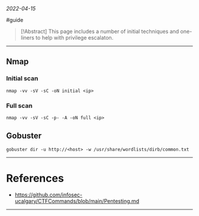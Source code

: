*2022-04-15*

#guide 

> [!Abstract]
> This page includes a number of initial techniques and one-liners to help with privilege escalaton.

---

## Nmap
### Initial scan
`nmap -vv -sV -sC -oN initial <ip>`

### Full scan
`nmap -vv -sV -sC -p- -A -oN full <ip>`

## Gobuster
`gobuster dir -u http://<host> -w /usr/share/wordlists/dirb/common.txt`

---

# References
- https://github.com/infosec-ucalgary/CTFCommands/blob/main/Pentesting.md

---